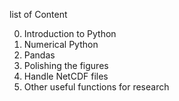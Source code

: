 list of Content

0. Introduction to Python
1. Numerical Python
2. Pandas
3. Polishing the figures
4. Handle NetCDF files
5. Other useful functions for research
